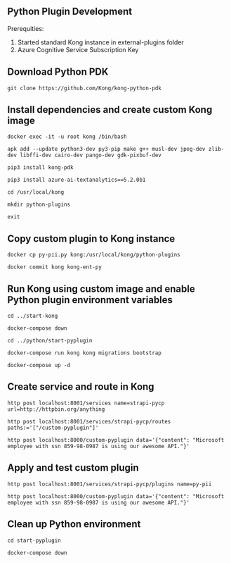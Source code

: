## Python Plugin Development

Prerequities:
1. Started standard Kong instance in external-plugins folder
2. Azure Cognitive Service Subscription Key

## Download Python PDK

```
git clone https://github.com/Kong/kong-python-pdk
```

## Install dependencies and create custom Kong image

```
docker exec -it -u root kong /bin/bash

apk add --update python3-dev py3-pip make g++ musl-dev jpeg-dev zlib-dev libffi-dev cairo-dev pango-dev gdk-pixbuf-dev

pip3 install kong-pdk

pip3 install azure-ai-textanalytics==5.2.0b1

cd /usr/local/kong

mkdir python-plugins

exit
```

## Copy custom plugin to Kong instance

```
docker cp py-pii.py kong:/usr/local/kong/python-plugins

docker commit kong kong-ent-py
```


## Run Kong using custom image and enable Python plugin environment variables

```
cd ../start-kong

docker-compose down

cd ../python/start-pyplugin

docker-compose run kong kong migrations bootstrap

docker-compose up -d
```

## Create service and route in Kong

```
http post localhost:8001/services name=strapi-pycp url=http://httpbin.org/anything

http post localhost:8001/services/strapi-pycp/routes paths:='["/custom-pyplugin"]'

http post localhost:8000/custom-pyplugin data='{"content": "Microsoft employee with ssn 859-98-0987 is using our awesome API."}'
```

## Apply and test custom plugin

```
http post localhost:8001/services/strapi-pycp/plugins name=py-pii

http post localhost:8000/custom-pyplugin data='{"content": "Microsoft employee with ssn 859-98-0987 is using our awesome API."}'
```

## Clean up Python environment

```
cd start-pyplugin

docker-compose down
```
